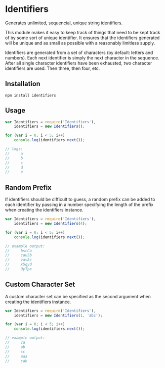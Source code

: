 Identifiers
===========

Generates unlimited, sequencial, unique string identifiers.

This module makes it easy to keep track of things that need to be kept track of by some sort of unique identifier.  It ensures that the identifiers generated will be unique and as small as possible with a reasonably limitless supply.

Identifiers are generated from a set of characters (by default: letters and numbers).  Each next identifier is simply the next character in the sequence.  After all single character identifiers have been exhausted, two character identifiers are used.  Then three, then four, etc.

## Installation

    npm install identifiers

## Usage

```js
var Identifiers = require('Identifiers'),
	identifiers = new Identifiers();

for (var i = 0; i < 5; i++)
	console.log(identifiers.next());

// logs:
//     a
//     b
//     c
//     d
//     e
```

## Random Prefix

If identifiers should be difficult to guess, a random prefix can be added to each identifier by passing in a number specifying the length of the prefix when creating the identifiers instance.

```js
var Identifiers = require('Identifiers'),
	identifiers = new Identifiers(4);

for (var i = 0; i < 5; i++)
	console.log(identifiers.next());

// example output:
//     bscCa
//     cau5b
//     zavAc
//     x5qyd
//     UyTpe
```

## Custom Character Set

A custom character set can be specified as the second argument when creating the identifiers instance.

```js
var Identifiers = require('Identifiers'),
	identifiers = new Identifiers(1, 'abc');

for (var i = 0; i < 5; i++)
	console.log(identifiers.next());

// example output:
//     ca
//     ab
//     cc
//     aaa
//     cab
```
